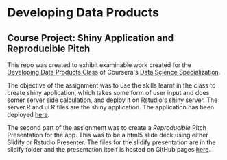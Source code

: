 # Developing Data Products
## Course Project: Shiny Application and Reproducible Pitch

This repo was created to exhibit examinable work created for the [Developing Data Products Class](https://www.coursera.org/course/devdataprod) of Coursera's [Data Science Specialization](https://www.coursera.org/specialization/jhudatascience/1).

The objective of the assignment was to use the skills learnt in the class to create shiny application, which takes some form of user input and does somer server side calculation, and deploy it on Rstudio's shiny server. The server.R and ui.R files are the shiny application. The application has been deployed [here](https://sitinurillah.shinyapps.io/JohorDTPredict/).

The second part of the assignment was to create a *Reproducible* Pitch Presentation for the app. This was to be a html5 slide deck using either Slidify or Rstudio Presenter. The files for the slidify presentation are in the slidify folder and the presentation itself is hosted on GitHub pages [here](https://github.com/sitinurillah/Developing_Data_Products/slidify/).
